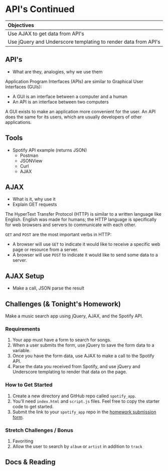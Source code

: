 # API's Continued
| Objectives |
| :--- |
| Use AJAX to get data from API's |
| Use jQuery and Underscore templating to render data from API's |

## API's

* What are they, analogies, why we use them

Application Program Interfaces (APIs) are similar to Graphical User Interfaces (GUIs):
  * A GUI is an interface between a computer and a human
  * An API is an interface between two computers

A GUI exists to make an application more convenient for the user.
An API does the same for its users, which are usually developers of other applications.

## Tools

* Spotify API example (returns JSON)
  * Postman
  * JSONView
  * Curl
  * AJAX

## AJAX

* What is it, why use it
* Explain GET requests

The HyperText Transfer Protocol (HTTP) is similar to a written language like English.
English was made for humans; the HTTP language is specifically for web browsers and servers to communicate with each other.

`GET` and `POST` are the most important verbs in HTTP:
  * A browser will use `GET` to indicate it would like to receive a specific web page or resource from a server.
  * A browser will use `POST` to indicate it would like to send some data to a server.

## AJAX Setup

* Make a call, JSON parse the result

## Challenges (& Tonight's Homework)

Make a music search app using jQuery, AJAX, and the Spotify API.

### Requirements

1. Your app must have a form to search for songs.
2. When a user submits the form, use jQuery to save the form data to a variable.
3. Once you have the form data, use AJAX to make a call to the Spotify API.
4. Parse the data you received from Spotify, and use jQuery and Underscore templating to render that data on the page.

### How to Get Started

1. Create a new directory and GitHub repo called `spotify_app`.
2. You'll need `index.html` and `script.js` files. Feel free to copy the starter code to get started.
3. Submit the link to your `spotify_app` repo in the <a href="https://docs.google.com/a/generalassemb.ly/forms/d/14rNXnDaq5X5Rvda-1BRZCl9YmkOoZzf7oxGBEZG_YJE/viewform" target="_blank">homework submission form</a>.

### Stretch Challenges / Bonus

1. Favoriting
2. Allow the user to search by `album` or `artist` in addition to `track`

## Docs & Reading
